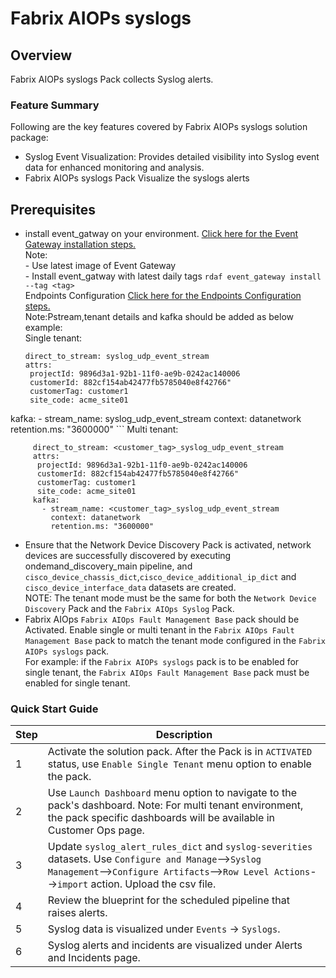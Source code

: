 # Fabrix AIOPs syslogs

## Overview

Fabrix AIOPs syslogs Pack collects Syslog alerts.

### Feature Summary  
  
Following are the key features covered by Fabrix AIOPs syslogs solution package:  
  
- Syslog Event Visualization: Provides detailed visibility into Syslog event data for enhanced monitoring and analysis.
- Fabrix AIOPs syslogs Pack Visualize the syslogs alerts

## Prerequisites

- install event_gatway on your environment. <a href="https://bot-docs.cloudfabrix.io/installation_guides/rda_edge_services/#12-rda-event-gateway-installation" target="_blank">Click here for the Event Gateway installation steps.</a><br>Note:<br>-  Use latest image of Event Gateway <br>-  Install event_gatway with latest daily tags `rdaf event_gateway install --tag <tag>`<br>Endpoints Configuration <a href="https://bot-docs.cloudfabrix.io/installation_guides/rda_edge_services/#124-endpoints-configuration" target="_blank">Click here for the Endpoints Configuration steps.</a><br>Note:Pstream,tenant details and kafka should be added as below example:<br>Single tenant:
  ```
  direct_to_stream: syslog_udp_event_stream
  attrs:
   projectId: 9896d3a1-92b1-11f0-ae9b-0242ac140006
   customerId: 882cf154ab42477fb5785040e8f42766"
   customerTag: customer1
   site_code: acme_site01
kafka:
    - stream_name: syslog_udp_event_stream
      context: datanetwork
      retention.ms: "3600000"
    ```
Multi tenant:<br>

 ```
      direct_to_stream: <customer_tag>_syslog_udp_event_stream
      attrs:
       projectId: 9896d3a1-92b1-11f0-ae9b-0242ac140006
       customerId: 882cf154ab42477fb5785040e8f42766"
       customerTag: customer1
       site_code: acme_site01
      kafka:
        - stream_name: <customer_tag>_syslog_udp_event_stream
          context: datanetwork
          retention.ms: "3600000"
```

- Ensure that the Network Device Discovery Pack is activated, network devices are successfully discovered by executing ondemand_discovery_main pipeline, and `cisco_device_chassis_dict`,`cisco_device_additional_ip_dict` and `cisco_device_interface_data` datasets are created.<br>NOTE: The tenant mode must be the same for both the `Network Device Discovery` Pack and the `Fabrix AIOps Syslog` Pack. 
- Fabrix AIOps `Fabrix AIOps Fault Management Base` pack should be Activated. Enable single or multi tenant in the `Fabrix AIOps Fault Management Base` pack to match the tenant mode configured in the `Fabrix AIOPs syslogs` pack.<br>
For example: if the `Fabrix AIOPs syslogs` pack is to be enabled for single tenant, the `Fabrix AIOps Fault Management Base` pack must  be enabled for single tenant.

### Quick Start Guide 
  
  
| Step | Description |  
|------|-------------|  
| 1    | Activate the solution pack. After the Pack is in `ACTIVATED` status, use `Enable Single Tenant` menu option to enable the pack.  |  
| 2    | Use `Launch Dashboard` menu option to navigate to the pack's dashboard. Note: For multi tenant environment, the pack specific dashboards will be available in Customer Ops page.|     
| 3    | Update `syslog_alert_rules_dict` and `syslog-severities` datasets. Use `Configure and Manage`-->`Syslog Management`-->`Configure Artifacts`-->`Row Level Actions`-->`import` action. Upload the csv file. |    
| 4    | Review the blueprint for the scheduled pipeline that raises alerts.|
| 5    | Syslog data is visualized under `Events` -> `Syslogs`. | 
| 6    | Syslog alerts and incidents are visualized under Alerts and Incidents page. |   
   

